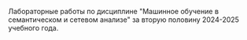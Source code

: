 Лабораторные работы по дисциплине "Машинное обучение в семантическом и сетевом анализе" за вторую половину 2024-2025 учебного года.
